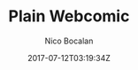 ---
title: "Plain Webcomic"
github: https://github.com/peahatlanding/Plain-Webcomic
demo: https://peahatlanding.github.io/Plain-Webcomic/
author: Nico Bocalan

ssg:
  - Jekyll
cms:
  - No Cms
date: 2017-07-12T03:19:34Z
github_branch: master
description: "A simple webcomic theme for Jekyll. Built using Bootstrap."
---